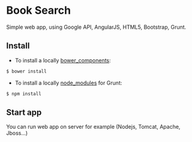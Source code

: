 # Book Search
Simple web app, using Google API, AngularJS, HTML5, Bootstrap, Grunt.

## Install
* To install a locally [bower_components](http://bower.io/):
```sh
$ bower install
```
* To install a locally [node_modules](http://gruntjs.com/getting-started) for Grunt:
```sh
$ npm install
```
## Start app
You can run web app on server for example (Nodejs, Tomcat, Apache, Jboss...)

